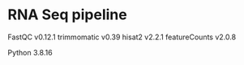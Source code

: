 # RNA Seq pipeline


FastQC v0.12.1
trimmomatic v0.39
hisat2 v2.2.1
featureCounts v2.0.8

Python 3.8.16
